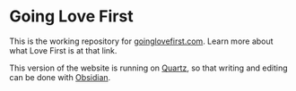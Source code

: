 # Going Love First

This is the working repository for [goinglovefirst.com](https://goinglovefirst.com/). Learn more about what Love First is at that link.

This version of the website is running on [Quartz](https://quartz.jzhao.xyz/), so that writing and editing can be done with [Obsidian](https://obsidian.md/).
